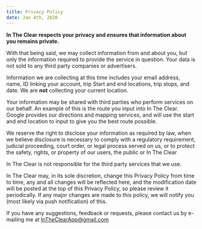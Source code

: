 ```yaml
---
title: Privacy Policy
date: Jan 4th, 2020
---
```


**In The Clear respects your privacy and ensures that information about you remains private.**

With that being said, we may collect information from and about you, but only the information required to provide the service in question. Your data is not sold to any third party companies or advertisers. 

Information we are collecting at this time includes your email address, name, ID linking your account, trip Start and end locations, trip stops, and date. We are **not** collecting your current location.

Your information may be shared with third parties who perform services on our behalf. An example of this is the route you input into In The Clear. Google provides our directions and mapping services, and will use the start and end location to input to give you the best route possible.

We reserve the right to disclose your information as required by law, when we believe disclosure is necessary to comply with a regulatory requirement, judicial proceeding, court order, or legal process served on us, or to protect the safety, rights, or property of our users, the public or In The Clear

In The Clear is not responsible for the third party services that we use.

In The Clear may, in its sole discretion, change this Privacy Policy from time to time, any and all changes will be reflected here, and the modification date will be posted at the top of this Privacy Policy, so please review it periodically. If any major changes are made to this policy, we will notify you (most likely via push notification) of this.

If you have any suggestions, feedback or requests, please contact us by e-mailing me at InTheClearApp@gmail.com